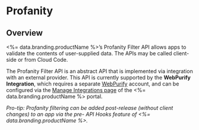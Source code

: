 # Profanity
## Overview



<%= data.branding.productName %>’s Profanity Filter API allows apps to validate the contents of user-supplied data. The APIs may be called client-side or from Cloud Code.

The Profanity Filter API is an abstract API that is implemented via integration with an external provider. This API is currently supported by the **WebPurify Integration**, which requires a separate [WebPurify](http://www.webpurify.com) account, and can be configured via the
[Manage Integrations page](https://portal.braincloudservers.com/admin/dashboard#/development/integrations-manage-integrations) of the <%= data.branding.productName %> portal.

*Pro-tip: Profanity filtering can be added post-release (without client changes) to an app via the pre- API Hooks feature of <%= data.branding.productName %>.*



<DocCardList />